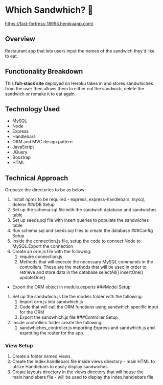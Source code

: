 # Which Sandwhich? :fork_and_knife:

 https://fast-fortress-18955.herokuapp.com/

## Overview

Restaurant app that lets users input the names of the sandwich they'd like to eat.

## Functionality Breakdown
This **full-stack site** deployed on Heroku takes in and stores sandwhiches from the user then allows them to either eat the sandwich, delete the sandwich or remake it to eat again. 

## Technology Used
- MySQL
- Node
- Express
- Handlebars
- ORM and MVC design pattern
- JavaScript
- JQuery
- Boostrap
- HTML

## Technical Approach
Orgnaize the directories to be as below:


1. Install npms to be required - express, express-handlebars, mysql, dotenv
###DB Setup
1. Set up the schema.sql file with the sandwich database and sandwiches table
1. Set up seeds.sql file with insert queries to populate the sandwiches table
1. Run schema.sql and seeds.sql files to create the database
###Config Setup
1. Inside the connection.js file, setup the code to connect Node to MySQL.Export the connection
1. Create an orm.js file with the following:
    1. require connection.js
    1. Methods that will execute the necessary MySQL commands in the controllers. These are the methods that will be used in order to retrieve and store data in the database
       selectAll()
       insertOne()
       updateOne()
  - Export the ORM object in module.exports
###Model Setup
1. Set up the sandwhich.js file the models folder with the following:
    1. Import orm.js into sandwhich.js
    2. Code that will call the ORM functions using sandwhich specific input for the ORM
    3. Export the sandwhich.js file
###Controller Setup
1. Inside controllers folder create the following:
    1. sandwhiches_controller.js importing Express and sandwhich.js and exproting the router for the app.
### View Setup
1. Create a folder named views.
1. Create the index.handlebars file inside views directory - main HTML to utilize Handlebars to easily display sandwiches
1. Create layouts directory in the views directory that will house the main.handlebars file  - will be used to display the index.handlebars file







